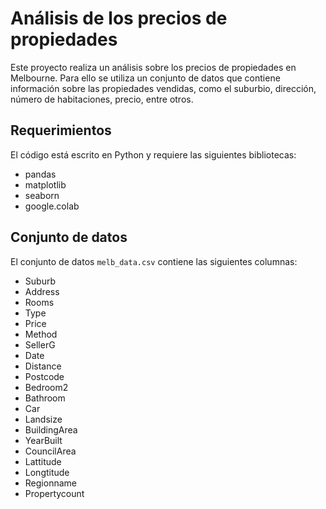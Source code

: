 # Análisis de los precios de propiedades

Este proyecto realiza un análisis sobre los precios de propiedades en Melbourne. Para ello se utiliza un conjunto de datos que contiene información sobre las propiedades vendidas, como el suburbio, dirección, número de habitaciones, precio, entre otros.

## Requerimientos

El código está escrito en Python y requiere las siguientes bibliotecas:

- pandas
- matplotlib
- seaborn
- google.colab

## Conjunto de datos

El conjunto de datos `melb_data.csv` contiene las siguientes columnas:

- Suburb
- Address
- Rooms
- Type
- Price
- Method
- SellerG
- Date
- Distance
- Postcode
- Bedroom2
- Bathroom
- Car
- Landsize
- BuildingArea
- YearBuilt
- CouncilArea
- Lattitude
- Longtitude
- Regionname
- Propertycount
